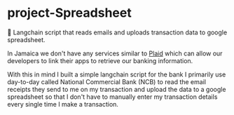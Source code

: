 # project-Spreadsheet
🦜 Langchain script that reads emails and uploads transaction data to google spreadsheet.

In Jamaica we don't have any services similar to [Plaid](https://plaid.com/) which can allow our developers to link their apps to retrieve our banking information.

With this in mind I built a simple langchain script for the bank I primarily use day-to-day called National Commercial Bank (NCB) to read the email receipts they send to me on my transaction and upload the data to a google spreadsheet so that I don't have to manually enter my transaction details every single time I make a transaction. 

